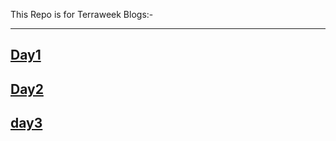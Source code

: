 This Repo is for Terraweek Blogs:-

----
[Day1](https://medium.com/@sushantkapare1717/day-1-introduction-to-terraform-and-terraform-basics-db6ce45fef16)
----
[Day2](https://medium.com/@sushantkapare1717/day-2-terraform-configuration-language-hcl-18b3b37a993f)
----
[day3](https://medium.com/@sushantkapare1717/day-3-terraweek-managing-resources-6a5558ff09fc)
----

